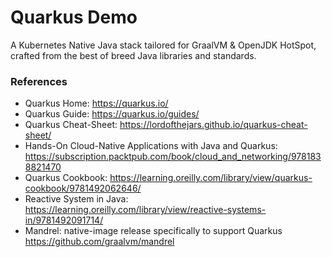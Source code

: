 Quarkus Demo
===============

A Kubernetes Native Java stack tailored for GraalVM & OpenJDK HotSpot, crafted from the best of breed Java libraries and standards.

### References

* Quarkus Home: https://quarkus.io/
* Quarkus Guide: https://quarkus.io/guides/
* Quarkus Cheat-Sheet: https://lordofthejars.github.io/quarkus-cheat-sheet/
* Hands-On Cloud-Native Applications with Java and Quarkus: https://subscription.packtpub.com/book/cloud_and_networking/9781838821470
* Quarkus Cookbook: https://learning.oreilly.com/library/view/quarkus-cookbook/9781492062646/
* Reactive System in Java: https://learning.oreilly.com/library/view/reactive-systems-in/9781492091714/
* Mandrel: native-image release specifically to support Quarkus https://github.com/graalvm/mandrel